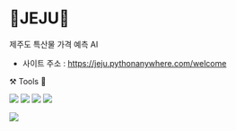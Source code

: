 # 🍊JEJU🥕
제주도 특산물 가격 예측 AI

- 사이트 주소 : https://jeju.pythonanywhere.com/welcome


⚒️ Tools 🔧


<p>
<img src="https://img.shields.io/badge/PyCham-forestgreen?style=plastic&logo=PyCham&logoColor=000000"/>
<img src="https://img.shields.io/badge/Jupyter Notebook-orangered?style=plastic&logo=Jupyter&logoColor=F37626"/>
<img src="https://img.shields.io/badge/Tableau Public-royalblue?style=plastic&logo=Tableau&logoColor=E97627"/>
<img src="https://img.shields.io/badge/GitHub-rebeccapurple?style=plastic&logo=GitHub&logoColor=181717"/>
</p>


<img src="C:\Users\user\Desktop\스크린샷 2024-02-14 132258.png">
